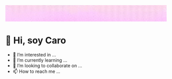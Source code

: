 ![Separador](/separador.jpg)
# 👋 **Hi, soy Caro**
- 👀 I’m interested in ...
- 🌱 I’m currently learning ...
- 💞️ I’m looking to collaborate on ...
- 📫 How to reach me ...


